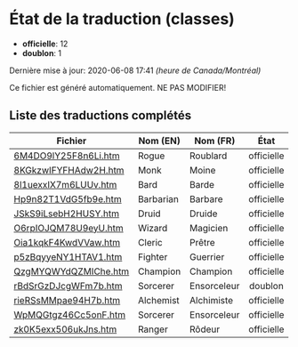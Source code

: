 # État de la traduction (classes)

 * **officielle**: 12
 * **doublon**: 1


Dernière mise à jour: 2020-06-08 17:41 *(heure de Canada/Montréal)*

Ce fichier est généré automatiquement. NE PAS MODIFIER!
## Liste des traductions complétés

| Fichier   | Nom (EN)    | Nom (FR)    | État |
|-----------|-------------|-------------|:----:|
|[6M4DO9lY25F8n6Li.htm](classes/6M4DO9lY25F8n6Li.htm)|Rogue|Roublard|officielle|
|[8KGkzwIFYFHAdw2H.htm](classes/8KGkzwIFYFHAdw2H.htm)|Monk|Moine|officielle|
|[8l1uexxIX7m6LUUv.htm](classes/8l1uexxIX7m6LUUv.htm)|Bard|Barde|officielle|
|[Hp9n82T1VdG5fb9e.htm](classes/Hp9n82T1VdG5fb9e.htm)|Barbarian|Barbare|officielle|
|[JSkS9iLsebH2HUSY.htm](classes/JSkS9iLsebH2HUSY.htm)|Druid|Druide|officielle|
|[O6rpIOJQM78U9eyU.htm](classes/O6rpIOJQM78U9eyU.htm)|Wizard|Magicien|officielle|
|[Oia1kqkF4KwdVVaw.htm](classes/Oia1kqkF4KwdVVaw.htm)|Cleric|Prêtre|officielle|
|[p5zBqyyeNY1HTAV1.htm](classes/p5zBqyyeNY1HTAV1.htm)|Fighter|Guerrier|officielle|
|[QzgMYQWYdQZMIChe.htm](classes/QzgMYQWYdQZMIChe.htm)|Champion|Champion|officielle|
|[rBdSrGzDJcgWFm7b.htm](classes/rBdSrGzDJcgWFm7b.htm)|Sorcerer|Ensorceleur|doublon|
|[rieRSsMMpae94H7b.htm](classes/rieRSsMMpae94H7b.htm)|Alchemist|Alchimiste|officielle|
|[WpMQGtgz46Cc5onF.htm](classes/WpMQGtgz46Cc5onF.htm)|Sorcerer|Ensorceleur|officielle|
|[zk0K5exx506ukJns.htm](classes/zk0K5exx506ukJns.htm)|Ranger|Rôdeur|officielle|
